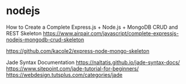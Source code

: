 # nodejs

How to Create a Complete Express.js + Node.js + MongoDB CRUD and REST Skeleton
https://www.airpair.com/javascript/complete-expressjs-nodejs-mongodb-crud-skeleton

https://github.com/kacole2/express-node-mongo-skeleton

Jade Syntax Documentation
https://naltatis.github.io/jade-syntax-docs/
https://www.sitepoint.com/jade-tutorial-for-beginners/
https://webdesign.tutsplus.com/categories/jade